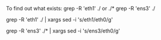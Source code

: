 To find out what exists:
grep -R 'eth1' ./ or ./*
grep -R 'ens3' ./

grep -R 'eth1' ./ | xargs sed -i 's/eth1/eth0/g'

grep -R 'ens3' ./* | xargs sed -i 's/ens3/eth0/g'
